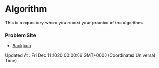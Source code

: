 # Algorithm

This is a repository where you record your practice of the algorithm.

### Problem Site

- [Backjoon](https://www.acmicpc.net/)

Updated At : Fri Dec 11 2020 00:00:06 GMT+0000 (Coordinated Universal Time)
